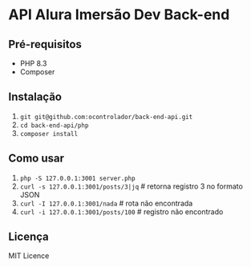 
# API Alura Imersão Dev Back-end


## Pré-requisitos

* PHP 8.3
* Composer

## Instalação

1. `git git@github.com:ocontrolador/back-end-api.git`
2. `cd back-end-api/php`
3. `composer install`

## Como usar

1. `php -S 127.0.0.1:3001 server.php`
2. `curl -s 127.0.0.1:3001/posts/3|jq` # retorna registro 3 no formato JSON
3. `curl -I 127.0.0.1:3001/nada` # rota não encontrada
4. `curl -i 127.0.0.1:3001/posts/100` # registro não encontrado

## Licença

MIT Licence

